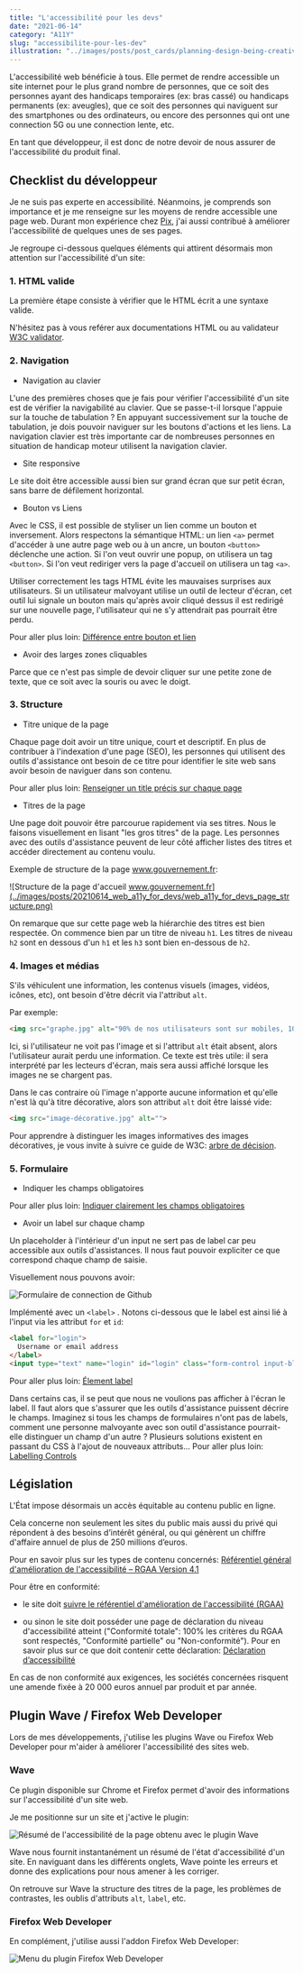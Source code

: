 ```yaml
---
title: "L'accessibilité pour les devs"
date: "2021-06-14"
category: "A11Y"
slug: "accessibilite-pour-les-dev"
illustration: "../images/posts/post_cards/planning-design-being-creative.jpeg"
---
```


L'accessibilité web bénéficie à tous. Elle permet de rendre accessible un site internet pour le plus grand nombre de personnes, que ce soit des personnes ayant des handicaps temporaires (ex: bras cassé) ou handicaps permanents (ex: aveugles), que ce soit des personnes qui naviguent sur des smartphones ou des ordinateurs, ou encore des personnes qui ont une connection 5G ou une connection lente, etc.

En tant que développeur, il est donc de notre devoir de nous assurer de l'accessibilité du produit final.



## Checklist du développeur

Je ne suis pas experte en accessibilité. Néanmoins, je comprends son importance et je me renseigne sur les moyens de rendre accessible une page web. Durant mon expérience chez [Pix](), j'ai aussi contribué à améliorer l'accessibilité de quelques unes de ses pages.

Je regroupe ci-dessous quelques éléments qui attirent désormais mon attention sur l'accessibilité d'un site:

### 1. HTML valide

La première étape consiste à vérifier que le HTML écrit a une syntaxe valide.

N'hésitez pas à vous reférer aux documentations HTML ou au validateur [W3C validator](https://validator.w3.org/).

### 2. Navigation

- Navigation au clavier

L'une des premières choses que je fais pour vérifier l'accessibilité d'un site est de vérifier la navigabilité au clavier. Que se passe-t-il lorsque l'appuie sur la touche de tabulation ? En appuyant successivement sur la touche de tabulation, je dois pouvoir naviguer sur les boutons d'actions et les liens. La navigation clavier est très importante car de nombreuses personnes en situation de handicap moteur utilisent la navigation clavier.

- Site responsive

Le site doit être accessible aussi bien sur grand écran que sur petit écran, sans barre de défilement horizontal.

- Bouton vs Liens

Avec le CSS, il est possible de styliser un lien comme un bouton et inversement. Alors respectons la sémantique HTML: un lien `<a>` permet d'accéder à une autre page web ou à un ancre, un bouton `<button>` déclenche une action. Si l'on veut ouvrir une popup, on utilisera un tag `<button>`. Si l'on veut rediriger vers la page d'accueil on utilisera un tag `<a>`. 

Utiliser correctement les tags HTML évite les mauvaises surprises aux utilisateurs. Si un utilisateur malvoyant utilise un outil de lecteur d'écran, cet outil lui signale un bouton mais qu'après avoir cliqué dessus il est redirigé sur une nouvelle page, l'utilisateur qui ne s'y attendrait pas pourrait être perdu.

Pour aller plus loin: [Différence entre bouton et lien](https://a11y-101.com/design/button-vs-link)

- Avoir des larges zones cliquables

Parce que ce n'est pas simple de devoir cliquer sur une petite zone de texte, que ce soit avec la souris ou avec le doigt.

### 3. Structure

- Titre unique de la page

Chaque page doit avoir un titre unique, court et descriptif. En plus de contribuer à l'indexation d'une page (SEO), les personnes qui utilisent des outils d'assistance ont besoin de ce titre pour identifier le site web sans avoir besoin de naviguer dans son contenu.

Pour aller plus loin: [Renseigner un title précis sur chaque page](https://www.accede-web.com/notices/html-et-css/titre-de-la-page/renseigner-un-title-precis-sur-chaque-page/)

- Titres de la page

Une page doit pouvoir être parcourue rapidement via ses titres. Nous le faisons visuellement en lisant "les gros titres" de la page. Les personnes avec des outils d'assistance peuvent de leur côté afficher listes des titres et accéder directement au contenu voulu.

Exemple de structure de la page www.gouvernement.fr:

![Structure de la page d'accueil www.gouvernement.fr](../images/posts/20210614_web_a11y_for_devs/web_a11y_for_devs_page_structure.png)

On remarque que sur cette page web la hiérarchie des titres est bien respectée. On commence bien par un titre de niveau `h1`. Les titres de niveau `h2` sont en dessous d'un `h1` et les `h3` sont bien en-dessous de `h2`.

### 4. Images et médias

 S'ils véhiculent une information, les contenus visuels (images, vidéos, icônes, etc), ont besoin d'être décrit via l'attribut `alt`.

Par exemple:

```html
<img src="graphe.jpg" alt="90% de nos utilisateurs sont sur mobiles, 10% sont sur Desktop">
```

Ici, si l'utilisateur ne voit pas l'image et si l'attribut `alt` était absent, alors l'utilisateur aurait perdu une information. Ce texte est très utile: il sera interprété par les lecteurs d'écran, mais sera aussi affiché lorsque les images ne se chargent pas.

Dans le cas contraire où l'image n'apporte aucune information et qu'elle n'est là qu'à titre décorative, alors son attribut `alt` doit être laissé vide:

```html
<img src="image-décorative.jpg" alt="">
```

Pour apprendre à distinguer les images informatives des images décoratives, je vous invite à suivre ce guide de W3C: [arbre de décision](https://www.w3.org/WAI/tutorials/images/decision-tree/).

### 5. Formulaire

- Indiquer les champs obligatoires

Pour aller plus loin: [Indiquer clairement les champs obligatoires](https://www.accede-web.com/notices/fonctionnelle-graphique/formulaires/indiquer-clairement-les-champs-obligatoires/)

- Avoir un label sur chaque champ

Un placeholder à l'intérieur d'un input ne sert pas de label car peu accessible aux outils d'assistances. Il nous faut pouvoir expliciter ce que correspond chaque champ de saisie.

Visuellement nous pouvons avoir:

![Formulaire de connection de Github](../images/posts/20210614_web_a11y_for_devs/web_a11y_for_devs_github_connection_page.png)

Implémenté avec un `<label>` . Notons ci-dessous que le label est ainsi lié à l'input via les attribut `for` et `id`:

```html
<label for="login">
  Username or email address
</label>
<input type="text" name="login" id="login" class="form-control input-block" autocapitalize="off" autocorrect="off" autocomplete="username" autofocus="autofocus">
```

Pour aller plus loin: [Élement label](https://developer.mozilla.org/fr/docs/Web/HTML/Element/Label)

Dans certains cas, il se peut que nous ne voulions pas afficher à l'écran le label. Il faut alors que s'assurer que les outils d'assistance puissent décrire le champs. Imaginez si tous les champs de formulaires n'ont pas de labels, comment une personne malvoyante avec son outil d'assistance pourrait-elle distinguer un champ d'un autre ? Plusieurs solutions existent en passant du CSS à l'ajout de nouveaux attributs... Pour aller plus loin: [Labelling Controls](https://www.w3.org/WAI/tutorials/forms/labels/)

## Législation

L'État impose désormais un accès équitable au contenu public en ligne.

Cela concerne non seulement les sites du public mais aussi du privé qui répondent à des besoins d’intérêt général, ou qui génèrent un chiffre d'affaire annuel de plus de 250 millions d’euros.

Pour en savoir plus sur les types de contenu concernés: [Référentiel général d'amélioration de l'accessibilité – RGAA Version 4.1](https://www.numerique.gouv.fr/publications/rgaa-accessibilite/obligations/#contenus-concern%C3%A9s)

Pour être en conformité:

- le site doit [suivre le référentiel d'amélioration de l'accessibilité (RGAA)](https://www.numerique.gouv.fr/publications/rgaa-accessibilite/methode-rgaa/criteres/)

- ou sinon le site doit posséder une page de déclaration du niveau d'accessibilité atteint ("Conformité totale": 100% les critères du RGAA sont respectés, "Conformité partielle" ou "Non-conformité"). Pour en savoir plus sur ce que doit contenir cette déclaration: [Déclaration d’accessibilité](https://www.numerique.gouv.fr/publications/rgaa-accessibilite/obligations/#d%C3%A9claration-daccessibilit%C3%A9)

En cas de non conformité aux exigences, les sociétés concernées risquent une amende fixée à 20 000 euros annuel par produit et par année.

## Plugin Wave / Firefox Web Developer

Lors de mes développements, j'utilise les plugins Wave ou Firefox Web Developer pour m'aider à améliorer l'accessibilité des sites web.

### Wave

Ce plugin disponible sur Chrome et Firefox permet d'avoir des informations sur l'accessibilité d'un site web.

Je me positionne sur un site et j'active le plugin:

![Résumé de l'accessibilité de la page obtenu avec le plugin Wave](../images/posts/20210614_web_a11y_for_devs/web_a11y_for_devs_wave_screenshot.png)

Wave nous fournit instantanément un résumé de l'état d'accessibilité d'un site. En naviguant dans les différents onglets, Wave pointe les erreurs et donne des explications pour nous amener à les corriger.

On retrouve sur Wave la structure des titres de la page, les problèmes de contrastes, les oublis d'attributs `alt`, `label`, etc.



### Firefox Web Developer

En complément, j'utilise aussi l'addon Firefox Web Developer: 

![Menu du plugin Firefox Web Developer](../images/posts/20210614_web_a11y_for_devs/web_a11y_for_devs_firefox_web_developer_screenshot.png)

